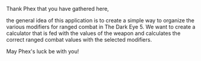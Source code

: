 Thank Phex that you have gathered here,

the general idea of this application is to create a simple way to organize the various modifiers for ranged combat in The Dark Eye 5. 
We want to create a calculator that is fed with the values of the weapon and calculates the correct ranged combat values with the selected modifiers.

May Phex's luck be with you!
